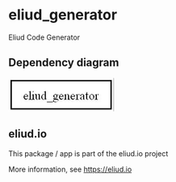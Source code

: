 # eliud_generator

Eliud Code Generator

## Dependency diagram

![Dependency diagram](https://github.com/eliudio/eliud_generator/blob/main/depends.jpg)

## eliud.io

This package / app is part of the eliud.io project

More information, see https://eliud.io

